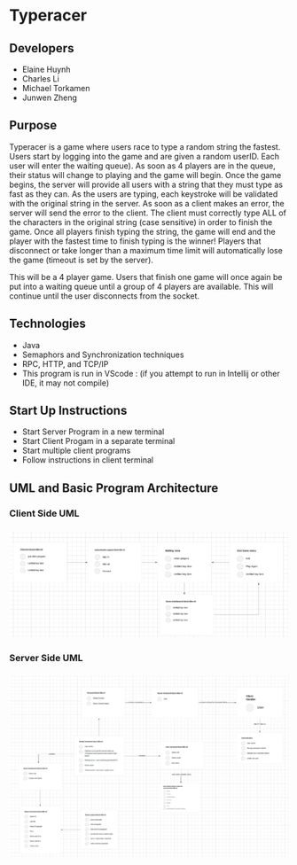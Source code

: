 # Typeracer

## Developers
- Elaine Huynh
- Charles Li
- Michael Torkamen
- Junwen Zheng

## Purpose
Typeracer is a game where users race to type a random string the fastest. Users start by logging into the game and are given a random userID. Each user will enter the waiting queue). As soon as 4 players are in the queue, their status will change to playing and the game will begin. Once the game begins, the server will provide all users with a string that they must type as fast as they can. As the users are typing, each keystroke will be validated with the original string in the server. As soon as a client makes an error, the server will send the error to the client. The client must correctly type ALL of the characters in the original string (case sensitive) in order to finish the game. Once all players finish typing the string, the game will end and the player with the fastest time to finish typing is the winner! Players that disconnect or take longer than a maximum time limit will automatically lose the game (timeout is set by the server). 

This will be a 4 player game. Users that finish one game will once again be put into a waiting queue until a group of 4 players are available. This will continue until the user disconnects from the socket.

## Technologies
- Java
- Semaphors and Synchronization techniques
- RPC, HTTP, and TCP/IP
- This program is run in VScode : (if you attempt to run in Intellij or other IDE, it may not compile)

## Start Up Instructions
- Start Server Program in a new terminal
- Start Client Progam in a separate terminal
- Start multiple client programs
- Follow instructions in client terminal

## UML and Basic Program Architecture

### Client Side UML
### ![Client Side UML](utils\client_uml.png)
### Server Side UML
### ![Server Side UML](utils\server_uml.png)
